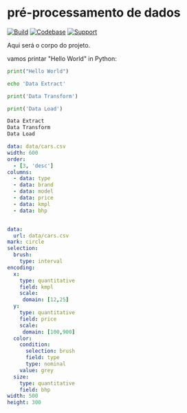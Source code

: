 # pré-processamento de dados 

[![Build](https://img.shields.io/github/actions/workflow/status/frictionlessdata/learning-python/general.yaml?branch=main)](https://github.com/frictionlessdata/learning-python/actions)
[![Codebase](https://img.shields.io/badge/codebase-github-brightgreen)](https://github.com/frictionlessdata/learning-python)
[![Support](https://img.shields.io/badge/support-discord-brightgreen)](https://discord.com/channels/695635777199145130/695635777199145133)

Aqui será o corpo do projeto.

vamos printar "Hello World" in Python:

```python script
print("Hello World")
```

```bash task id=data-extract
echo 'Data Extract'
```
```python task id=data-transform
print('Data Transform')
```
```python task id=data-load
print('Data Load')
```

```bash task id=data
Data Extract
Data Transform
Data Load
```

```yaml table
data: data/cars.csv
width: 600
order:
  - [3, 'desc']
columns:
  - data: type
  - data: brand
  - data: model
  - data: price
  - data: kmpl
  - data: bhp
```
```

```

```yaml chart
data:
  url: data/cars.csv
mark: circle
selection:
  brush:
    type: interval
encoding:
  x:
    type: quantitative
    field: kmpl
    scale:
     domain: [12,25]
  y:
    type: quantitative
    field: price
    scale:
     domain: [100,900]
  color:
    condition:
      selection: brush
      field: type
      type: nominal
    value: grey
  size:
    type: quantitative
    field: bhp
width: 500
height: 300
```